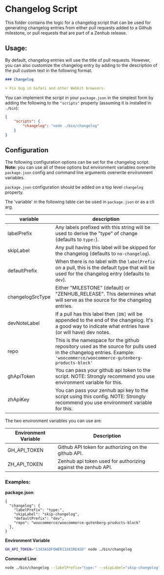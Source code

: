 # Changelog Script

This folder contains the logic for a changelog script that can be used for generating changelog entries from either pull requests added to a Github milestone, or pull requests that are part of a Zenhub release.

## Usage:

By default, changelog entries will use the title of pull requests. However, you can also customize the changelog entry by adding to the description of the pull custom text in the following format.

```md
### Changelog

> Fix bug in Safari and other Webkit browsers.
```

You can implement the script in your `package.json` in the simplest form by adding the following to the `"scripts"` property (assuming it is installed in `./bin`):

```json
{
	"scripts": {
		"changelog": "node ./bin/changelog"
	}
}
```

## Configuration

The following configuration options can be set for the changelog script. **Note:** you can use all of these options but environment variables overwrite `package.json` config and command line arguments overwrite environment variables.

`package.json` configuration should be added on a top level `changelog` property.

The 'variable' in the following table can be used in `package.json` or as a cli arg.

| variable         | description                                                                                                                                                               |
| ---------------- | ------------------------------------------------------------------------------------------------------------------------------------------------------------------------- |
| labelPrefix      | Any labels prefixed with this string will be used to derive the "type" of change (defaults to `type:`).                                                                   |
| skipLabel        | Any pull having this label will be skipped for the changelog (defaults to `no-changelog`).                                                                                |
| defaultPrefix    | When there is no label with the `labelPrefix` on a pull, this is the default type that will be used for the changelog entry (defaults to `dev`).                          |
| changelogSrcType | Either "MILESTONE" (default) or "ZENHUB_RELEASE". This determines what will serve as the source for the changelog entries.                                                |
| devNoteLabel     | If a pull has this label then `[DN]` will be appended to the end of the changelog. It's a good way to indicate what entries have (or will have) dev notes.                |
| repo             | This is the namespace for the github repository used as the source for pulls used in the changelog entries. Example: `'woocommerce/woocommerce-gutenberg-products-block'` |
| ghApiToken       | You can pass your github api token to the script. NOTE: Strongly recommend you use environment variable for this.                                                         |
| zhApiKey         | You can pass your zenhub api key to the script using this config. NOTE: Strongly recommend you use environment variable for this.                                         |

The two environment variables you can use are:

| Environment Variable | Description                                                   |
| -------------------- | ------------------------------------------------------------- |
| GH_API_TOKEN         | Github API token for authorizing on the github API.           |
| ZH_API_TOKEN         | Zenhub api token used for authorizing against the zenhub API. |

### Examples:

**package.json**:

```javascripton
{
  "changelog": {
    "labelPrefix": "type:",
    "skipLabel": "skip-changelog",
    "defaultPrefix": "dev",
    "repo": "woocommerce/woocommerce-gutenberg-products-block"
  },
}
```

**Environment Variable**

```bash
GH_API_TOKEN="1343ASDFQWER13241REASD" node ./bin/changelog
```

**Command Line**

```bash
node ./bin/changelog --labelPrefix="type:" --skipLabel="skip-changelog" --defaultPrefix="dev" --repo="woocommerce/woocommerce-gutenberg-products-block" --ghApiToken="1343ASDFQWER13241REASD"
```
